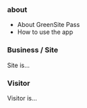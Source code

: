 ### about

- About GreenSite Pass
- How to use the app

### Business / Site

Site is...

### Visitor

Visitor is...
